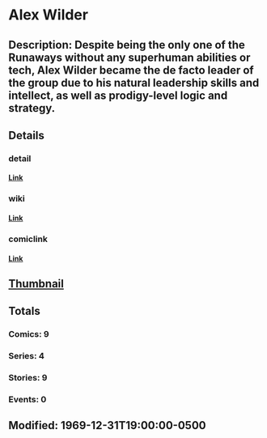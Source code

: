 # Alex Wilder
## Description: Despite being the only one of the Runaways without any superhuman abilities or tech, Alex Wilder became the de facto leader of the group due to his natural leadership skills and intellect, as well as prodigy-level logic and strategy.
## Details
### detail
#### [Link](http://marvel.com/characters/2820/alex_wilder?utm_campaign=apiRef&utm_source=225578a89fc76f3d20fbffda5d17a88d)
### wiki
#### [Link](http://marvel.com/universe/Wilder%2C_Alex?utm_campaign=apiRef&utm_source=225578a89fc76f3d20fbffda5d17a88d)
### comiclink
#### [Link](http://marvel.com/comics/characters/1010755/alex_wilder?utm_campaign=apiRef&utm_source=225578a89fc76f3d20fbffda5d17a88d)
## [Thumbnail](http://i.annihil.us/u/prod/marvel/i/mg/2/c0/4c00377144d5a.jpg)
## Totals
### Comics: 9
### Series: 4
### Stories: 9
### Events: 0
## Modified: 1969-12-31T19:00:00-0500